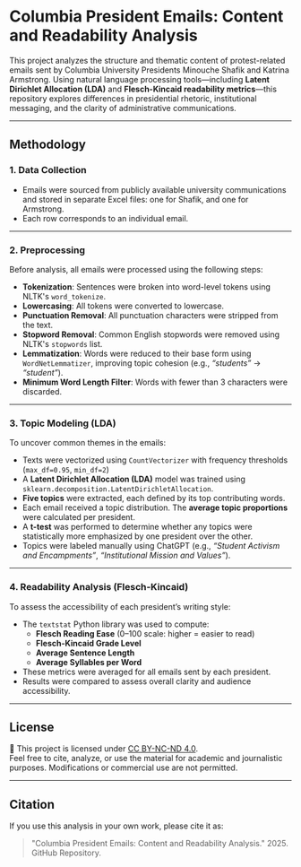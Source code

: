 # Columbia President Emails: Content and Readability Analysis

This project analyzes the structure and thematic content of protest-related emails sent by Columbia University Presidents Minouche Shafik and Katrina Armstrong. Using natural language processing tools—including **Latent Dirichlet Allocation (LDA)** and **Flesch-Kincaid readability metrics**—this repository explores differences in presidential rhetoric, institutional messaging, and the clarity of administrative communications.

---

## Methodology

### 1. Data Collection
- Emails were sourced from publicly available university communications and stored in separate Excel files: one for Shafik, and one for Armstrong.
- Each row corresponds to an individual email.

---

### 2. Preprocessing
Before analysis, all emails were processed using the following steps:

- **Tokenization**: Sentences were broken into word-level tokens using NLTK's `word_tokenize`.
- **Lowercasing**: All tokens were converted to lowercase.
- **Punctuation Removal**: All punctuation characters were stripped from the text.
- **Stopword Removal**: Common English stopwords were removed using NLTK's `stopwords` list.
- **Lemmatization**: Words were reduced to their base form using `WordNetLemmatizer`, improving topic cohesion (e.g., *“students”* → *“student”*).
- **Minimum Word Length Filter**: Words with fewer than 3 characters were discarded.

---

### 3. Topic Modeling (LDA)
To uncover common themes in the emails:

- Texts were vectorized using `CountVectorizer` with frequency thresholds (`max_df=0.95`, `min_df=2`)
- A **Latent Dirichlet Allocation (LDA)** model was trained using `sklearn.decomposition.LatentDirichletAllocation`.
- **Five topics** were extracted, each defined by its top contributing words.
- Each email received a topic distribution. The **average topic proportions** were calculated per president.
- A **t-test** was performed to determine whether any topics were statistically more emphasized by one president over the other.
- Topics were labeled manually using ChatGPT (e.g., *“Student Activism and Encampments”*, *“Institutional Mission and Values”*).

---

### 4. Readability Analysis (Flesch-Kincaid)
To assess the accessibility of each president’s writing style:

- The `textstat` Python library was used to compute:
  - **Flesch Reading Ease** (0–100 scale: higher = easier to read)
  - **Flesch-Kincaid Grade Level**
  - **Average Sentence Length**
  - **Average Syllables per Word**
- These metrics were averaged for all emails sent by each president.
- Results were compared to assess overall clarity and audience accessibility.

---

## License

📄 This project is licensed under [CC BY-NC-ND 4.0](LICENSE).  
Feel free to cite, analyze, or use the material for academic and journalistic purposes. Modifications or commercial use are not permitted.

---

## Citation

If you use this analysis in your own work, please cite it as:

> "Columbia President Emails: Content and Readability Analysis." 2025. GitHub Repository.  